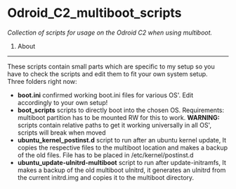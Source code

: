 Odroid_C2_multiboot_scripts
==========

*Collection of scripts for usage on the Odroid C2 when using multiboot.*  

1. About
--------

These scripts contain small parts which are specific to my setup so you have to check the scripts and edit them to fit your own system setup.  
Three folders right now: 
- **boot.ini** confirmed working boot.ini files for various OS'. Edit accordingly to your own setup!
- **boot_scripts** scripts to directly boot into the chosen OS. Requirements: multiboot partition has to be mounted RW for this to work. **WARNING:** scripts contain relative paths to get it working universally in all OS', scripts will break when moved 
- **ubuntu_kernel_postinst.d** script to run after an ubuntu kernel update, It copies the respective files to the multiboot location and makes a backup of the old files. File has to be placed in /etc/kernel/postinst.d
- **ubuntu_update-uInitrd-multiboot** script to run after update-initramfs, It makes a backup of the old multiboot uInitrd, it generates an uInitrd from the current initrd.img and copies it to the multiboot directory.
